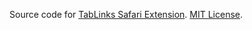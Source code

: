Source code for [TabLinks Safari Extension](http://brettterpstra.com/projects/tablinks/). [MIT License](license.md).
